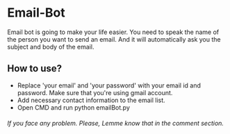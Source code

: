# Email-Bot
Email bot is going to make your life easier. You need to speak the name of the person you want to send an email. And it will automatically ask you the subject and body of the email.
## How to use? 
- Replace 'your email' and 'your password' with your email id and password. Make sure that you're using gmail account.
- Add necessary contact information to the email list.
- Open CMD and run python emailBot.py
###### *If you face any problem. Please, Lemme know that in the comment section.*
